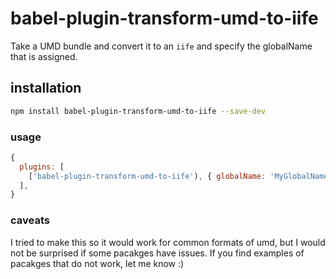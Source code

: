 # babel-plugin-transform-umd-to-iife

Take a UMD bundle and convert it to an `iife` and specify the globalName that is assigned.

## installation

```bash
npm install babel-plugin-transform-umd-to-iife --save-dev
```

### usage

```javascript
{
  plugins: [
    ['babel-plugin-transform-umd-to-iife'), { globalName: 'MyGlobalName' }],
  ],
}
```
### caveats

I tried to make this so it would work for common formats of umd, but I would not be surprised if some pacakges have issues. If you find examples of pacakges that do not work, let me know :)
